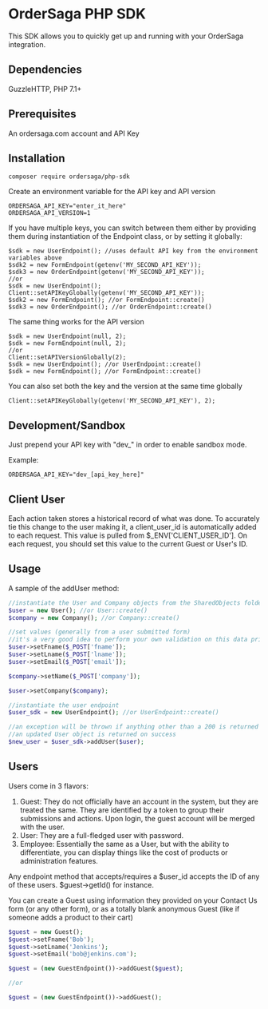 # OrderSaga PHP SDK

This SDK allows you to quickly get up and running with your OrderSaga integration.

## Dependencies

GuzzleHTTP, PHP 7.1+

## Prerequisites

An ordersaga.com account and API Key

## Installation

```
composer require ordersaga/php-sdk
```

Create an environment variable for the API key and API version
```
ORDERSAGA_API_KEY="enter_it_here"
ORDERSAGA_API_VERSION=1
```

If you have multiple keys, you can switch between them either by providing them during instantiation of the Endpoint class, or by setting it globally:

```
$sdk = new UserEndpoint(); //uses default API key from the environment variables above
$sdk2 = new FormEndpoint(getenv('MY_SECOND_API_KEY'));
$sdk3 = new OrderEndpoint(getenv('MY_SECOND_API_KEY'));
//or
$sdk = new UserEndpoint();
Client::setAPIKeyGlobally(getenv('MY_SECOND_API_KEY'));
$sdk2 = new FormEndpoint(); //or FormEndpoint::create()
$sdk3 = new OrderEndpoint(); //or OrderEndpoint::create()
```

The same thing works for the API version
```
$sdk = new UserEndpoint(null, 2);
$sdk = new FormEndpoint(null, 2);
//or
Client::setAPIVersionGlobally(2);
$sdk = new UserEndpoint(); //or UserEndpoint::create()
$sdk = new FormEndpoint(); //or FormEndpoint::create()
```

You can also set both the key and the version at the same time globally
```
Client::setAPIKeyGlobally(getenv('MY_SECOND_API_KEY'), 2);
```

## Development/Sandbox

Just prepend your API key with "dev_" in order to enable sandbox mode.

Example:
```
ORDERSAGA_API_KEY="dev_[api_key_here]"
```

## Client User
Each action taken stores a historical record of what was done. To accurately tie this change to the user making it, a client_user_id is automatically added to each request. This value is pulled from $_ENV['CLIENT_USER_ID']. On each request, you should set this value to the current Guest or User's ID.

## Usage

A sample of the addUser method:


```php
//instantiate the User and Company objects from the SharedObjects folder
$user = new User(); //or User::create()
$company = new Company(); //or Company::create()

//set values (generally from a user submitted form)
//it's a very good idea to perform your own validation on this data prior to setting it
$user->setFname($_POST['fname']);
$user->setLname($_POST['lname']);
$user->setEmail($_POST['email']);

$company->setName($_POST['company']);

$user->setCompany($company);

//instantiate the user endpoint 
$user_sdk = new UserEndpoint(); //or UserEndpoint::create()

//an exception will be thrown if anything other than a 200 is returned
//an updated User object is returned on success
$new_user = $user_sdk->addUser($user);
```


## Users

Users come in 3 flavors: 
1) Guest: They do not officially have an account in the system, but they are treated the same. They are identified by a token to group their submissions and actions. Upon login, the guest account will be merged with the user.
2) User: They are a full-fledged user with password.
3) Employee: Essentially the same as a User, but with the ability to differentiate, you can display things like the cost of products or administration features.

Any endpoint method that accepts/requires a $user_id accepts the ID of any of these users. $guest->getId() for instance.

You can create a Guest using information they provided on your Contact Us form (or any other form),
or as a totally blank anonymous Guest (like if someone adds a product to their cart)
```php
$guest = new Guest();
$guest->setFname('Bob');
$guest->setLname('Jenkins');
$guest->setEmail('bob@jenkins.com');

$guest = (new GuestEndpoint())->addGuest($guest);

//or

$guest = (new GuestEndpoint())->addGuest();
```